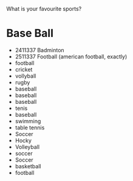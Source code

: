 What is your favourite sports?  

# Base Ball 
- 2411337 Badminton
- 2511337 Football (american football, exactly)
- football
- cricket
- vollyball
- rugby
- baseball
- baseball
- baseball
- tenis
- baseball
- swimming
- table tennis
- Soccer
- Hocky
- Volleyball
- soccer
- Soccer
- basketball
- football
